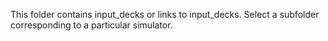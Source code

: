 This folder contains input_decks or links to input_decks. Select a subfolder corresponding to a particular simulator.

